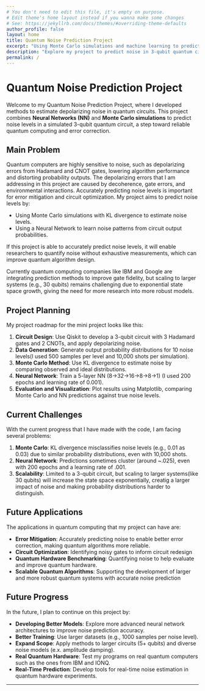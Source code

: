 ```yaml
---
# You don't need to edit this file, it's empty on purpose.
# Edit theme's home layout instead if you wanna make some changes
# See: https://jekyllrb.com/docs/themes/#overriding-theme-defaults
author_profile: false
layout: home
title: Quantum Noise Prediction Project
excerpt: "Using Monte Carlo simulations and machine learning to predict depolarizing noise in quantum circuits."
description: "Explore my project to predict noise in 3-qubit quantum circuits using Neural Networks and Monte Carlo methods."
permalink: /
---
```


# Quantum Noise Prediction Project

Welcome to my Quantum Noise Prediction Project, where I developed methods to estimate depolarizing noise in quantum circuits. This project combines **Neural Networks (NN)** and **Monte Carlo simulations** to predict noise levels in a simulated 3-qubit quantum circuit, a step toward reliable quantum computing and error correction.

## Main Problem

Quantum computers are highly sensitive to noise, such as depolarizing errors from Hadamard and CNOT gates, lowering algorithm performance and distorting probability outputs. The depolarizing errors that I am addressing in this project are caused by decoherence, gate errors, and environmental interactions. Accurately predicting noise levels is important for error mitigation and circuit optimization. My project aims to predict noise levels by:

- Using Monte Carlo simulations with KL divergence to estimate noise levels.
- Using a Neural Network to learn noise patterns from circuit output probabilities.

If this project is able to accurately predict noise levels, it will enable researchers to quantify noise without exhaustive measurements, which can improve quantum algorithm design.

Currently quantum computing companies like IBM and Google are integrating prediction methods to improve gate fidelity, but scaling to larger systems (e.g., 30 qubits) remains challenging due to exponential state space growth, giving the need for more research into more robust models.

## Project Planning

My project roadmap for the mini project looks like this:
1. **Circuit Design**: Use Qiskit to develop a 3-qubit circuit with 3 Hadamard gates and 2 CNOTs, and apply depolarizing noise.
2. **Data Generation**: Generate output probability distributions for 10 noise levels(I used 500 samples per level and 10,000 shots per simulation).
3. **Monte Carlo Method**: Use KL divergence to estimate noise by comparing observed and ideal distributions.
4. **Neural Network**: Train a 5-layer NN (8→32→16→8→8→1) (I used 200 epochs and learning rate of 0.001).
5. **Evaluation and Visualization**: Plot results using Matplotlib, comparing Monte Carlo and NN predictions against true noise levels.

## Current Challenges

With the current progress that I have made with the code, I am facing several problems:
1) **Monte Carlo**: KL divergence misclassifies noise levels (e.g., 0.01 as 0.03) due to similar probability distributions, even with 10,000 shots.
2) **Neural Network**: Predictions sometimes cluster (around ~.025), even with 200 epochs and a learning rate of .001.
3) **Scalability**: Limited to a 3-qubit circuit, but scaling to larger systems(like 30 qubits) will increase the state space exponentially, creatig a larger impact of noise and making probability distributions harder to distinguish. 

## Future Applications

The applications in quantum computing that my project can have are:
- **Error Mitigation**: Accurately predicting noise to enable better error correction, making quantum algorithms more reliable.
- **Circuit Optimization**: Identifying noisy gates to inform circuit redesign
- **Quantum Hardware Benchmarking**: Quantifying noise to help evaluate and improve quantum hardware.
- **Scalable Quantum Algorithms**: Supporting the development of larger and more robust quantum systems with accurate noise prediction

## Future Progress

In the future, I plan to continue on this project by:
- **Developing Better Models**: Explore more advanced neural network architectures to improve noise prediction accuracy.
- **Better Training**: Use larger datasets (e.g., 1000 samples per noise level).
- **Expand Scope**: Apply methods to larger circuits (5+ qubits) and diverse noise models (e.x. amplitude damping).
- **Real Quantum Hardware**: Test my programs on real quantum computers such as the ones from IBM and IONQ.
- **Real-Time Prediction**: Develop tools for real-time noise estimation in quantum hardware experiments.

---
